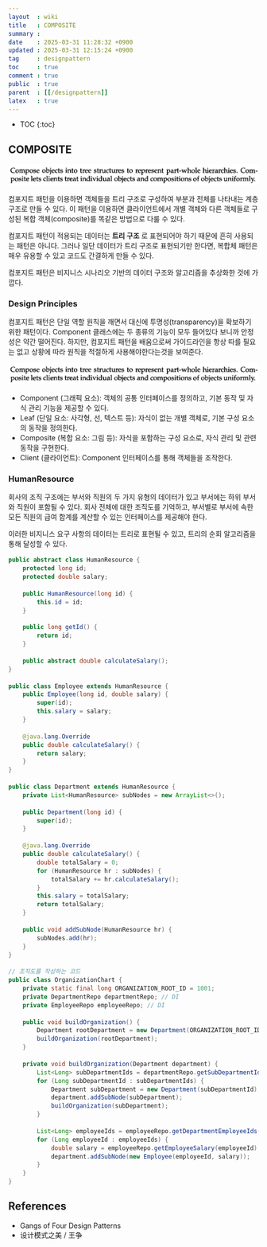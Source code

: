 ```yaml
---
layout  : wiki
title   : COMPOSITE
summary : 
date    : 2025-03-31 11:28:32 +0900
updated : 2025-03-31 12:15:24 +0900
tag     : designpattern
toc     : true
comment : true
public  : true
parent  : [[/designpattern]]
latex   : true
---
```

* TOC
{:toc}

## COMPOSITE

![](/resource/wiki/designpattern-composite/composite-meaning.png)

컴포지트 패턴을 이용하면 객체들을 트리 구조로 구성하여 부분과 전체를 나타내는 계층구조로 만들 수 있다. 이 패턴을 이용하면 클라이언트에서 개별 객체와 다른 객체들로 구성된 복합 객체(composite)를 똑같은 방법으로 다룰 수 있다.

컴포지트 패턴이 적용되는 데이터는 __트리 구조__ 로 표현되어야 하기 때문에 흔히 사용되는 패턴은 아니다. 그러나 일단 데이터가 트리 구조로 표현되기만 한다면,
복합체 패턴은 매우 유용할 수 있고 코드도 간결하게 만들 수 있다.

컴포지트 패턴은 비지니스 시나리오 기반의 데이터 구조와 알고리즘을 추상화한 것에 가깝다.

### Design Principles

컴포지트 패턴은 단일 역할 원칙을 깨면서 대신에 투명성(transparency)을 확보하기 위한 패턴이다. Component 클래스에는 두 종류의 기능이 모두 들어있다 보니까 안정성은 약간 떨어진다. 하지만, 컴포지트 패턴을 배움으로써 가이드라인을 항상 따를 필요는 없고 상황에 따라 원칙을 적절하게 사용해야한다는것을 보여준다.

![](/resource/wiki/designpattern-composite/composite-meaning.png)

- Component (그래픽 요소): 객체의 공통 인터페이스를 정의하고, 기본 동작 및 자식 관리 기능을 제공할 수 있다.
- Leaf (단일 요소: 사각형, 선, 텍스트 등): 자식이 없는 개별 객체로, 기본 구성 요소의 동작을 정의한다.
- Composite (복합 요소: 그림 등): 자식을 포함하는 구성 요소로, 자식 관리 및 관련 동작을 구현한다.
- Client (클라이언트): Component 인터페이스를 통해 객체들을 조작한다.

### HumanResource

회사의 조직 구조에는 부서와 직원의 두 가지 유형의 데이터가 있고 부서에는 하위 부서와 직원이 포함될 수 있다.
회사 전체에 대한 조직도를 기억하고, 부서별로 부서에 속한 모든 직원의 급여 합계를 계산할 수 있는 인터페이스를 제공해야 한다.

이러한 비지니스 요구 사항의 데이터는 트리로 표현될 수 있고, 트리의 순회 알고리즘을 통해 달성할 수 있다.

```java
public abstract class HumanResource {
    protected long id;
    protected double salary;

    public HumanResource(long id) {
        this.id = id;
    }

    public long getId() {
        return id;
    }

    public abstract double calculateSalary();
}

public class Employee extends HumanResource {
    public Employee(long id, double salary) {
        super(id);
        this.salary = salary;
    }

    @java.lang.Override
    public double calculateSalary() {
        return salary;
    }
}

public class Department extends HumanResource {
    private List<HumanResource> subNodes = new ArrayList<>();

    public Department(long id) {
        super(id);
    }

    @java.lang.Override
    public double calculateSalary() {
        double totalSalary = 0;
        for (HumanResource hr : subNodes) {
            totalSalary += hr.calculateSalary();
        }
        this.salary = totalSalary;
        return totalSalary;
    }
    
    public void addSubNode(HumanResource hr) {
        subNodes.add(hr);
    }
}

// 조직도를 작성하는 코드
public class OrganizationChart {
    private static final long ORGANIZATION_ROOT_ID = 1001;
    private DepartmentRepo departmentRepo; // DI
    private EmployeeRepo employeeRepo; // DI
    
    public void buildOrganization() {
        Department rootDepartment = new Department(ORGANIZATION_ROOT_ID);
        buildOrganization(rootDepartment);
    }
    
    private void buildOrganization(Department department) {
        List<Long> subDepartmentIds = departmentRepo.getSubDepartmentIds(department.getId());
        for (Long subDepartmentId : subDepartmentIds) {
            Department subDepartment = new Department(subDepartmentId);
            department.addSubNode(subDepartment);
            buildOrganization(subDepartment);
        }
        
        List<Long> employeeIds = employeeRepo.getDepartmentEmployeeIds(department.getId());
        for (Long employeeId : employeeIds) {
            double salary = employeeRepo.getEmployeeSalary(employeeId);
            department.addSubNode(new Employee(employeeId, salary));
        }
    }
}
```

## References

- Gangs of Four Design Patterns
- 设计模式之美 / 王争
